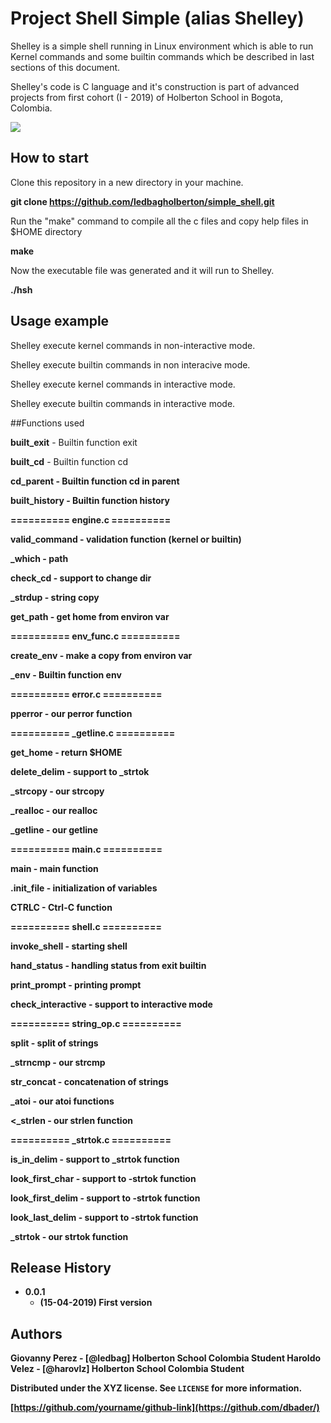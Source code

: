 # Project Shell Simple (alias Shelley)

Shelley is a simple shell running in Linux environment which is able to run Kernel commands and some builtin commands 
which be described in last sections of this document.

Shelley's code is C language and it's construction is part of advanced projects from first cohort (I - 2019) of Holberton School in Bogota, Colombia.

![](header.png)

## How to start

Clone this repository in a new directory in your machine. 

<b> git clone https://github.com/ledbagholberton/simple_shell.git </b>

Run the "make" command to compile all the c files and copy help files in $HOME directory

<b> make </b>

Now the executable file <hsh> was generated and it will run to Shelley.

<b> ./hsh </b>

## Usage example

Shelley execute kernel commands in non-interactive mode. 


Shelley execute builtin commands in non interacive mode.


Shelley execute kernel commands in interactive mode.


Shelley execute builtin commands in interactive mode.

##Functions used

<b>built_exit</b>          - Builtin function exit

<b>built_cd</b>            - Builtin function cd

<b>cd_parent<b>           - Builtin function cd in parent

<b>built_history</b>       - Builtin function history 


<b> ========== engine.c ========== </b>

<b>valid_command</b>       - validation function (kernel or builtin)

<b>_which</b>              - path 

<b>check_cd</b>            - support to change dir

<b>_strdup</b>             - string copy

<b>get_path</b>            - get home from environ var


<b> ========== env_func.c ========== </b>

<b>create_env</b>          - make a copy from environ var

<b>_env</b>                - Builtin function env


<b> ========== error.c ========== </b>

<b>pperror</b>             - our perror function

<b> ========== _getline.c ========== </b>

<b>get_home</b>            - return $HOME

<b>delete_delim</b>        - support to _strtok

<b>_strcopy</b>            - our strcopy

<b>_realloc</b>            - our realloc

<b>_getline</b>            - our getline

<b> ========== main.c ========== </b>

<b>main</b>                - main function

<b>.init_file</b>           - initialization of variables

<b>CTRLC</b>               - Ctrl-C function

<b> ========== shell.c ========== </b>

<b>invoke_shell</b>        - starting shell

<b>hand_status</b>         - handling status from exit builtin

<b>print_prompt</b>        - printing prompt 

<b>check_interactive</b>   - support to interactive mode

<b> ========== string_op.c ========== </b>

<b>split</b>               - split of strings

<b>_strncmp</b>            - our strcmp

<b>str_concat</b>          - concatenation of strings

<b>_atoi</b>               - our atoi functions

<<b>_strlen</b>             - our strlen function

<b> ========== _strtok.c ========== </b>

<b>is_in_delim</b>         - support to _strtok function

<b>look_first_char</b>     - support to -strtok function

<b>look_first_delim</b>    - support to -strtok function

<b>look_last_delim</b>     - support to -strtok function

<b>_strtok</b>             - our strtok function

## Release History

* 0.0.1
    * (15-04-2019) First version

## Authors

Giovanny Perez - [@ledbag] Holberton School Colombia Student
Haroldo Velez - [@harovlz] Holberton School Colombia Student

Distributed under the XYZ license. See ``LICENSE`` for more information.

[https://github.com/yourname/github-link](https://github.com/dbader/)
